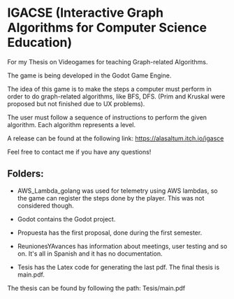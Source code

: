 # IGACSE (Interactive Graph Algorithms for Computer Science Education)
For my Thesis on Videogames for teaching Graph-related Algorithms.

The game is being developed in the Godot Game Engine.

The idea of this game is to make the steps a computer must perform in order to do graph-related algorithms, like  BFS, DFS. (Prim and Kruskal were proposed but not finished due to UX problems).

The user must follow a sequence of instructions to perform the given algorithm. Each algorithm represents a level.

A release can be found at the following link:
https://alasaltum.itch.io/igasce

Feel free to contact me if you have any questions!


## Folders:

* AWS_Lambda_golang was used for telemetry using AWS lambdas, so the game can register the steps done by the player. This was not considered though.

* Godot contains the Godot project.

* Propuesta has the first proposal, done during the first semester.

* ReunionesYAvances has information about meetings, user testing and so on. It's all in Spanish and it has no documentation.

* Tesis has the Latex code for generating the last pdf. The final thesis is main.pdf.


The thesis can be found by following the path: Tesis/main.pdf 